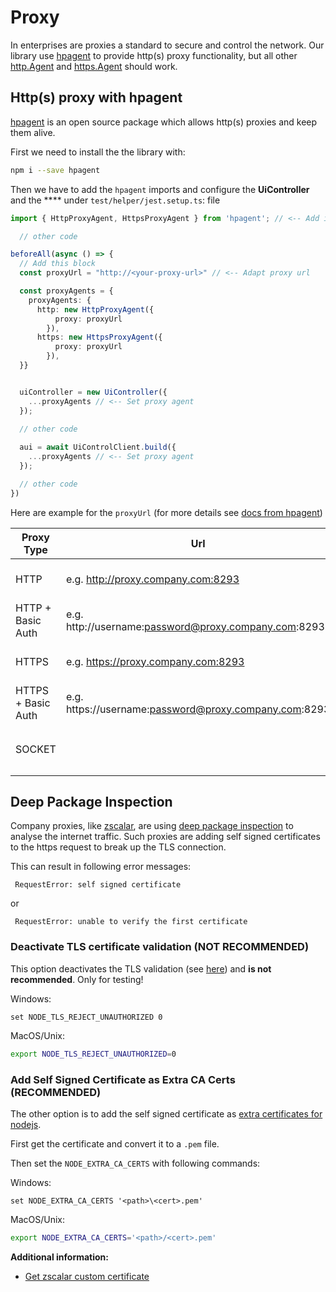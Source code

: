 # Proxy

In enterprises are proxies a standard to secure and control the network. Our library use [hpagent](https://github.com/delvedor/hpagent) to provide http(s) proxy functionality, but all other [http.Agent](https://nodejs.org/api/http.html#class-httpagent) and [https.Agent](https://nodejs.org/api/https.html#class-httpsagent) should work.

## Http(s) proxy with hpagent

[hpagent](https://github.com/delvedor/hpagent) is an open source package which allows http(s) proxies and keep them alive.  

First we need to install the the library with:
```bash
npm i --save hpagent 
```

Then we have to add the `hpagent` imports and configure the **UiController** and the **** under `test/helper/jest.setup.ts`: file
```typescript
import { HttpProxyAgent, HttpsProxyAgent } from 'hpagent'; // <-- Add imports

  // other code

beforeAll(async () => {
  // Add this block
  const proxyUrl = "http://<your-proxy-url>" // <-- Adapt proxy url

  const proxyAgents = {
    proxyAgents: {
      http: new HttpProxyAgent({
          proxy: proxyUrl
        }),
      https: new HttpsProxyAgent({
          proxy: proxyUrl
        }),
  }}


  uiController = new UiController({
    ...proxyAgents // <-- Set proxy agent
  });
  
  // other code

  aui = await UiControlClient.build({
    ...proxyAgents // <-- Set proxy agent
  });

  // other code
})
```

Here are example for the `proxyUrl` (for more details see [docs from hpagent](https://github.com/delvedor/hpagent#usage))

| Proxy Type | Url | Description | 
| --- | --- | --- | 
| HTTP | e.g. http://proxy.company.com:8293 |  An http proxy without authentication |
| HTTP + Basic Auth | e.g. http://username:password@proxy.company.com:8293 |  An http proxy with authentication |
| HTTPS | e.g. https://proxy.company.com:8293 |  An https proxy without authentication |
| HTTPS + Basic Auth | e.g. https://username:password@proxy.company.com:8293 |  An http proxy with authentication.  |
| SOCKET |  |  Socket proxies are not supported by `hpagent` |


## Deep Package Inspection

Company proxies, like [zscalar](https://www.zscaler.com/resources/security-terms-glossary/what-is-cloud-proxy), are using [deep package inspection](https://en.wikipedia.org/wiki/Deep_packet_inspection) to analyse the internet traffic.
Such proxies are adding self signed certificates to the https request to break up the TLS connection.

This can result in following error messages:
```
 RequestError: self signed certificate
```
or
```
 RequestError: unable to verify the first certificate
```

### Deactivate TLS certificate validation (NOT RECOMMENDED)

This option deactivates the TLS validation (see [here](https://nodejs.org/api/cli.html#node_tls_reject_unauthorizedvalue)) and **is not recommended**. Only for testing!

Windows:
```batch
set NODE_TLS_REJECT_UNAUTHORIZED 0
```

MacOS/Unix:
```bash
export NODE_TLS_REJECT_UNAUTHORIZED=0
```


### Add Self Signed Certificate as Extra CA Certs (RECOMMENDED)

The other option is to add the self signed certificate as [extra certificates for nodejs](https://nodejs.org/api/cli.html#node_extra_ca_certsfile). 

First get the certificate and convert it to a `.pem` file.

Then set the `NODE_EXTRA_CA_CERTS` with following commands:

Windows:
```batch
set NODE_EXTRA_CA_CERTS '<path>\<cert>.pem'
```

MacOS/Unix:
```bash
export NODE_EXTRA_CA_CERTS='<path>/<cert>.pem'
```

**Additional information:**
- [Get zscalar custom certificate](https://help.zscaler.com/zia/adding-custom-certificate-application-specific-trusted-store) 


